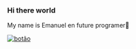 ### Hi there world
My name is Emanuel
en future programer👋

<a href="https://www.linkedin.com/in/emanuel-eliano-710ab6197">
<img src= "https://blog.b2bstack.com.br/wp-content/uploads/2022/11/LinkedIn-simbolo.jpg" alt= "botão">
<a/>
<!--
**eliano20/eliano20** is a ✨ _special_ ✨ repository because its `README.md` (this file) appears on your GitHub profile.

Here are some ideas to get you started:

- 🔭 I’m currently working on ...
- 🌱 I’m currently learning ...
- 👯 I’m looking to collaborate on ...
- 🤔 I’m looking for help with ...
- 💬 Ask me about ...
- 📫 How to reach me: ...
- 😄 Pronouns: ...
- ⚡ Fun fact: ...
-->

